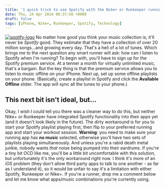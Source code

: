 ```yaml
---
title: '1 quick trick to use Spotify with the Nike+ or Runkeeper running apps'
date: Thu, 24 Apr 2014 08:37:50 +0000
draft: false
tags: [iPhone, Nike+, Runkeeper, Spotify, Technology]
---
```


[![spotify-logo](http://gerard.interwebworld.co.uk/files/2014/04/spotify-logo.png)](http://gerard.interwebworld.co.uk/files/2014/04/spotify-logo.png) No matter how good you think your music collection is, it'll never be _Spotify_ good. They estimate that they have a collection of over 20 million songs...and growing every day. That's a hell of a lot of tunes. Which brings me to the next question any smart runner will ask: how can I listen to Spotify when I'm running? To begin with, you'll have to sign up for the Spotify premium service. At a tenner a month for virtually unlimited music, that's a bargain. But the key thing is that the premium service allows you to listen to music offline on your iPhone. Next up, set up some offline playlists on your phone. (Basically, create a playlist in Spotify and click the **Available Offline** slider. The app will sync all the tunes to your phone.)

This next bit isn't ideal, but...
---------------------------------

Okay, I wish I could tell you there was a cleaner way to do this, but neither Nike+ or Runkeeper have integrated Spotify functionality into their apps yet (and it doesn't look likely in the future). The dirty workaround is for you to start your Spotify playlist playing first, then flip to your preferred running app and start your workout session. **Warning**: you need to make sure your running app has **no music** selected, otherwise you'll have two sets of playlists playing simultaneously. And unless you're a rabid death metal junkie, nobody wants _that_ noise being pumped into their eardrums. If you're a tiny bit OCD like me, you'll be a little bit uncomfortable with this solution, but unfortunately it's the only workaround right now. I think it's more of an iOS problem (they don't allow third party apps to talk to one another - as far as I understand it), so it would be unfair to say it's a limitation with either Spotify, Runkeeper or Nike+. If you're a runner, drop me a comment below and let me know what apps/music combinations you're currently using.